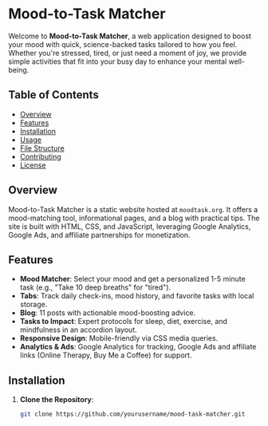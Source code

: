 # Mood-to-Task Matcher

Welcome to **Mood-to-Task Matcher**, a web application designed to boost your mood with quick, science-backed tasks tailored to how you feel. Whether you're stressed, tired, or just need a moment of joy, we provide simple activities that fit into your busy day to enhance your mental well-being.

## Table of Contents
- [Overview](#overview)
- [Features](#features)
- [Installation](#installation)
- [Usage](#usage)
- [File Structure](#file-structure)
- [Contributing](#contributing)
- [License](#license)

## Overview
Mood-to-Task Matcher is a static website hosted at `moodtask.org`. It offers a mood-matching tool, informational pages, and a blog with practical tips. The site is built with HTML, CSS, and JavaScript, leveraging Google Analytics, Google Ads, and affiliate partnerships for monetization.

## Features
- **Mood Matcher**: Select your mood and get a personalized 1-5 minute task (e.g., "Take 10 deep breaths" for "tired").
- **Tabs**: Track daily check-ins, mood history, and favorite tasks with local storage.
- **Blog**: 11 posts with actionable mood-boosting advice.
- **Tasks to Impact**: Expert protocols for sleep, diet, exercise, and mindfulness in an accordion layout.
- **Responsive Design**: Mobile-friendly via CSS media queries.
- **Analytics & Ads**: Google Analytics for tracking, Google Ads and affiliate links (Online Therapy, Buy Me a Coffee) for support.

## Installation
1. **Clone the Repository**:
   ```bash
   git clone https://github.com/yourusername/mood-task-matcher.git
